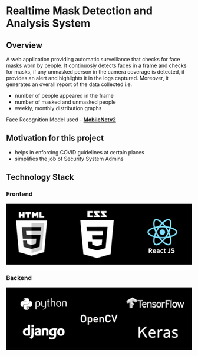 # Realtime Mask Detection and Analysis System

## Overview
A web application providing automatic surveillance that checks for face masks worn by people. It continuosly detects faces in a frame and checks for masks, if any unmasked person in the camera coverage is detected, it provides an alert and highlights it in the logs captured. Moreover, it generates an overall report of the data collected i.e.
- number of people appeared in the frame
- number of masked and unmasked people
- weekly, monthly distribution graphs

Face Recognition Model used - [**MobileNetv2**](https://towardsdatascience.com/review-mobilenetv2-light-weight-model-image-classification-8febb490e61c)

## Motivation for this project
- helps in enforcing COVID guidelines at certain places
- simplifies the job of Security System Admins

## Technology Stack
### Frontend
![Frontend](/meta/Frontend.png)

### Backend
![Backend](/meta/Backend.png)

